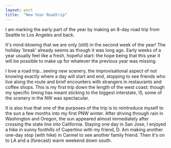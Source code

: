 ```yaml
---
layout: post
title:  "New Year Roadtrip"
---
```


I am marking the early part of the year by making an 8-day road trip from Seattle to Los Angeles and back.

It's mind-blowing that we are only (still) in the second week of the year! The holiday 'break' already seems as though it was long ago. Early weeks of a year usually feel like a fresh, hopeful start: the hope being that this year it will be possible to make up for whatever the previous year was missing.

I love a road trip...seeing new scenery, the improvisational aspect of not knowing exactly where a day will start and end, stopping to see friends who live along the route and brief encounters with strangers in restaurants and coffee shops. This is my first trip down the length of the west coast: though my specific timing has meant sticking to the biggest interstate, I5, some of the scenery in the NW was spectacular.

It is also true that one of the purposes of the trip is to reintroduce myself to the sun a few months into my first PNW winter. After driving through rain in Washington and Oregon, the sun appeared almost immediately after crossing the state line into California. Staying one day in San Jose, I enjoyed a hike in sunny foothills of Cupertino with my friend, D. Am making another one-day stop (with hike) in Carmel to see another family friend. Then it's on to LA and a (forecast) warm weekend down south.
